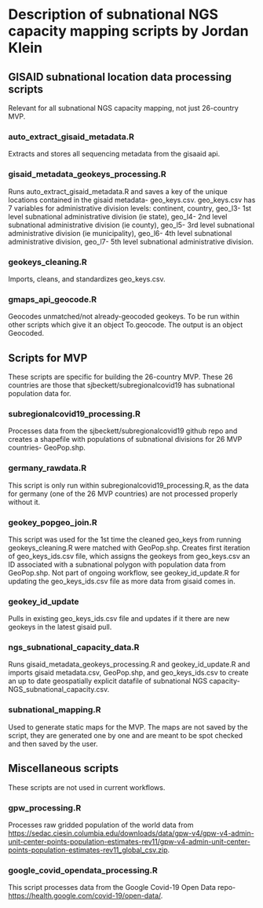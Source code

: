 # Description of subnational NGS capacity mapping scripts by Jordan Klein

## GISAID subnational location data processing scripts
Relevant for all subnational NGS capacity mapping, not just 26-country MVP.

### auto_extract_gisaid_metadata.R
Extracts and stores all sequencing metadata from the gisaaid api.

### gisaid_metadata_geokeys_processing.R
Runs auto_extract_gisaid_metadata.R and saves a key of the unique locations contained in the gisaid metadata- geo_keys.csv. geo_keys.csv has 7 variables for administrative division levels: continent, country, geo_l3- 1st level subnational administrative division (ie state), geo_l4- 2nd level subnational administrative division (ie county), geo_l5- 3rd level subnational administrative division (ie municipality), geo_l6- 4th level subnational administrative division, geo_l7- 5th level subnational administrative division.

### geokeys_cleaning.R
Imports, cleans, and standardizes geo_keys.csv.

### gmaps_api_geocode.R
Geocodes unmatched/not already-geocoded geokeys. To be run within other scripts which give it an object To.geocode. The output is an object Geocoded.

## Scripts for MVP
These scripts are specific for building the 26-country MVP. These 26 countries are those that sjbeckett/subregionalcovid19 has subnational population data for.

### subregionalcovid19_processing.R
Processes data from the sjbeckett/subregionalcovid19 github repo and creates a shapefile with populations of subnational divisions for 26 MVP countries- GeoPop.shp.

### germany_rawdata.R
This script is only run within subregionalcovid19_processing.R, as the data for germany (one of the 26 MVP countries) are not processed properly without it.

### geokey_popgeo_join.R
This script was used for the 1st time the cleaned geo_keys from running geokeys_cleaning.R were matched with GeoPop.shp. Creates first iteration of geo_keys_ids.csv file, which assigns the geokeys from geo_keys.csv an ID associated with a subnational polygon with population data from GeoPop.shp. Not part of ongoing workflow, see geokey_id_update.R for updating the geo_keys_ids.csv file as more data from gisaid comes in.

### geokey_id_update
Pulls in existing geo_keys_ids.csv file and updates if it there are new geokeys in the latest gisaid pull.

### ngs_subnational_capacity_data.R
Runs gisaid_metadata_geokeys_processing.R and geokey_id_update.R and imports gisaid metadata.csv, GeoPop.shp, and geo_keys_ids.csv to create an up to date geospatially explicit datafile of subnational NGS capacity- NGS_subnational_capacity.csv.

### subnational_mapping.R
Used to generate static maps for the MVP. The maps are not saved by the script, they are generated one by one and are meant to be spot checked and then saved by the user.

## Miscellaneous scripts
These scripts are not used in current workflows.

### gpw_processing.R
Processes raw gridded population of the world data from https://sedac.ciesin.columbia.edu/downloads/data/gpw-v4/gpw-v4-admin-unit-center-points-population-estimates-rev11/gpw-v4-admin-unit-center-points-population-estimates-rev11_global_csv.zip.

### google_covid_opendata_processing.R
This script processes data from the Google Covid-19 Open Data repo- https://health.google.com/covid-19/open-data/.

